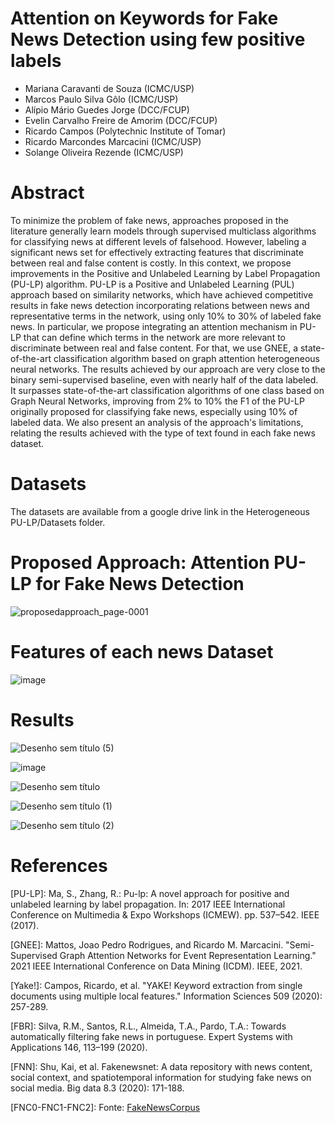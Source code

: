# Attention on Keywords for Fake News Detection using few positive labels

- Mariana Caravanti de Souza (ICMC/USP)
- Marcos Paulo Silva Gôlo (ICMC/USP)
- Alípio Mário Guedes Jorge (DCC/FCUP)
- Evelin Carvalho Freire de Amorim (DCC/FCUP)
- Ricardo Campos (Polytechnic Institute of Tomar)
- Ricardo Marcondes Marcacini (ICMC/USP)
- Solange Oliveira Rezende (ICMC/USP)

# Abstract

To minimize the problem of fake news, approaches proposed in the literature generally learn models through supervised multiclass algorithms for classifying news at different levels of falsehood. However, labeling a significant news set for effectively extracting features that discriminate between real and false content is costly. In this context, we propose improvements in the Positive and Unlabeled Learning by Label Propagation (PU-LP) algorithm. PU-LP is a Positive and Unlabeled Learning (PUL) approach based on similarity networks, which have achieved competitive results in fake news detection incorporating relations between news and representative terms in the network, using only 10% to 30% of labeled fake news. In particular, we propose integrating an attention mechanism in PU-LP that can define which terms in the network are more relevant to discriminate between real and false content. For that, we use GNEE, a state-of-the-art classification algorithm based on graph attention heterogeneous neural networks. The results achieved by our approach are very close to the binary semi-supervised baseline, even with nearly half of the data labeled. It surpasses state-of-the-art classification algorithms of one class based on Graph Neural Networks, improving from 2% to 10% the F1 of the PU-LP originally proposed for classifying fake news, especially using 10% of labeled data. We also present an analysis of the approach's limitations, relating the results achieved with the type of text found in each fake news dataset.

# Datasets

The datasets are available from a google drive link in the Heterogeneous PU-LP/Datasets folder.

# Proposed Approach: Attention PU-LP for Fake News Detection

![proposedapproach_page-0001](https://github.com/marianacaravanti/attention-on-keywords-for-fake-news-detection-using-few-positive-labels/assets/8595261/269fe1ac-6f23-4299-b215-202df7b19ed2)

# Features of each news Dataset

![image](https://github.com/marianacaravanti/attention-on-keywords-for-fake-news-detection-using-few-positive-labels/assets/8595261/08f258a3-dc75-4571-a6e1-df8b1dab0653)

# Results

![Desenho sem título (5)](https://github.com/marianacaravanti/attention-on-keywords-for-fake-news-detection-using-few-positive-labels/assets/8595261/3b18e953-8ba2-4864-acef-8d219c138573)

![image](https://github.com/marianacaravanti/attention-on-keywords-for-fake-news-detection-using-few-positive-labels/assets/8595261/0e23840f-6120-4bca-8852-a2c9e0ae0f83)


![Desenho sem título](https://github.com/marianacaravanti/attention-on-keywords-for-fake-news-detection-using-few-positive-labels/assets/8595261/f99bcc38-acbd-4851-ac59-b16510f4f688)

![Desenho sem título (1)](https://github.com/marianacaravanti/attention-on-keywords-for-fake-news-detection-using-few-positive-labels/assets/8595261/42f8f2bf-bb61-4b8a-8bc5-796c839d1ab1)


![Desenho sem título (2)](https://github.com/marianacaravanti/attention-on-keywords-for-fake-news-detection-using-few-positive-labels/assets/8595261/4f979adb-ec42-4285-8b01-fd802db508fe)

# References

[PU-LP]: Ma, S., Zhang, R.: Pu-lp: A novel approach for positive and unlabeled learning by label propagation. In: 2017 IEEE International Conference on Multimedia & Expo Workshops (ICMEW). pp. 537–542. IEEE (2017).

[GNEE]: Mattos, Joao Pedro Rodrigues, and Ricardo M. Marcacini. "Semi-Supervised Graph Attention Networks for Event Representation Learning." 2021 IEEE International Conference on Data Mining (ICDM). IEEE, 2021.

[Yake!]: Campos, Ricardo, et al. "YAKE! Keyword extraction from single documents using multiple local features." Information Sciences 509 (2020): 257-289.

[FBR]: Silva, R.M., Santos, R.L., Almeida, T.A., Pardo, T.A.: Towards automatically filtering fake news in portuguese. Expert Systems with Applications 146, 113–199 (2020).

[FNN]: Shu, Kai, et al. Fakenewsnet: A data repository with news content, social context, and spatiotemporal information for studying fake news on social media. Big data 8.3 (2020): 171-188.

[FNC0-FNC1-FNC2]: Fonte: <a href="https://github.com/several27/FakeNewsCorpus">FakeNewsCorpus</a>

